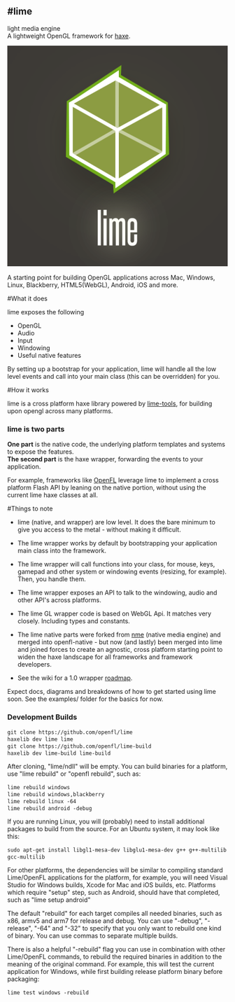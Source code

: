 #lime 
---
light media engine   
A lightweight OpenGL framework for [haxe](http://haxe.org).

![lime](lime.png)


A starting point for building OpenGL applications across Mac, Windows, Linux, Blackberry, HTML5(WebGL), Android, iOS and more.

#What it does
	
lime exposes the following

- OpenGL
- Audio
- Input
- Windowing
- Useful native features

By setting up a bootstrap for your application, lime will handle all the low level events and call into your main class (this can be overridden) for you. 

#How it works

lime is a cross platform haxe library powered by [lime-tools](http://github.com/openfl/lime-tools), for building upon opengl across many platforms. 

### lime is two parts
**One part** is the native code, the underlying platform templates and systems to expose the features.    
**The second part** is the haxe wrapper, forwarding the events to your application.

For example, frameworks like [OpenFL](http://github.com/openfl) leverage lime to implement a cross platform Flash API by leaning on the native portion, without using the current lime haxe classes at all.

#Things to note

- lime (native, and wrapper) are low level. It does the bare minimum to give you access to the metal - without making it difficult.
- The lime wrapper works by default by bootstrapping your application main class into the framework. 
- The lime wrapper will call functions into your class, for mouse, keys, gamepad and other system or windowing events (resizing, for example). Then, you handle them.
- The lime wrapper exposes an API to talk to the windowing, audio and other API's across platforms.

- The lime GL wrapper code is based on WebGL Api. It matches very closely. Including types and constants.
- The lime native parts were forked from [nme](http://github.com/haxenme/nme) (native media engine) and merged into  openfl-native - but now (and lastly) been merged into lime and joined forces to create an agnostic, cross platform starting point to widen the haxe landscape for all frameworks and framework developers.
- See the wiki for a 1.0 wrapper [roadmap](https://github.com/openfl/lime/wiki/lime-wrapper-1.0-Roadmap). 

Expect docs, diagrams and breakdowns of how to get started using lime soon. See the examples/ folder for the basics for now.

### Development Builds

    git clone https://github.com/openfl/lime
    haxelib dev lime lime
    git clone https://github.com/openfl/lime-build
    haxelib dev lime-build lime-build

After cloning, "lime/ndll" will be empty. You can build binaries for a platform, use "lime rebuild" or "openfl rebuild", such as:

    lime rebuild windows
    lime rebuild windows,blackberry
    lime rebuild linux -64
    lime rebuild android -debug

If you are running Linux, you will (probably) need to install additional packages to build from the source. For an Ubuntu system, it may look like this:

    sudo apt-get install libgl1-mesa-dev libglu1-mesa-dev g++ g++-multilib gcc-multilib
    
For other platforms, the dependencies will be similar to compiling standard Lime/OpenFL applications for the platform, for example, you will need Visual Studio for Windows builds, Xcode for Mac and iOS builds, etc. Platforms which require "setup" step, such as Android, should have that completed, such as "lime setup android"

The default "rebuild" for each target compiles all needed binaries, such as x86, armv5 and arm7 for release and debug. You can use "-debug", "-release", "-64" and "-32" to specify that you only want to rebuild one kind of binary. You can use commas to separate multiple builds.

There is also a helpful "-rebuild" flag you can use in combination with other Lime/OpenFL commands, to rebuild the required binaries in addition to the meaning of the original command. For example, this will test the current application for Windows, while first building release platform binary before packaging:

    lime test windows -rebuild
